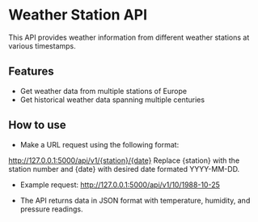 # Weather Station API

This API provides weather information from different weather stations at various timestamps.

## Features
- Get weather data from multiple stations of Europe
- Get historical weather data spanning multiple centuries

## How to use
- Make a URL request using the following format:

http://127.0.0.1:5000/api/v1/{station}/{date}
Replace {station} with the station number and {date} with desired date formated YYYY-MM-DD.

- Example request:
http://127.0.0.1:5000/api/v1/10/1988-10-25

- The API returns data in JSON format with temperature, humidity, and pressure readings. 
